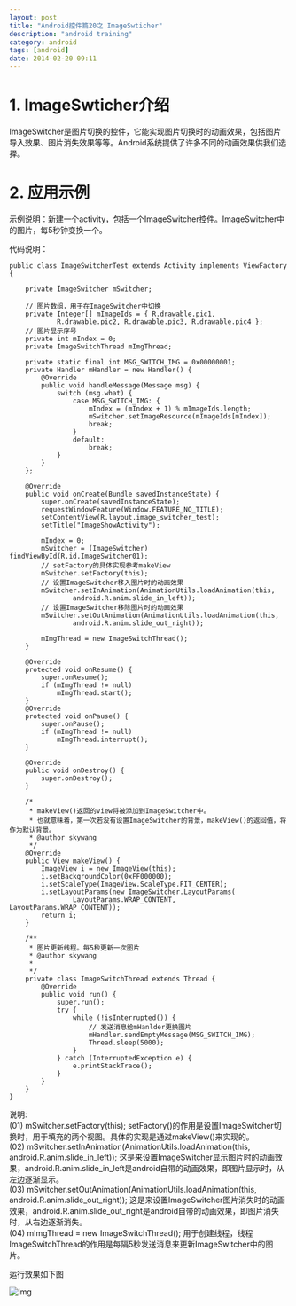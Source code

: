 ```yaml
---
layout: post
title: "Android控件篇20之 ImageSwticher"
description: "android training"
category: android
tags: [android]
date: 2014-02-20 09:11
---
```

 

 

<a name="anchor1"></a>
# 1. ImageSwticher介绍

ImageSwitcher是图片切换的控件，它能实现图片切换时的动画效果，包括图片导入效果、图片消失效果等等。Android系统提供了许多不同的动画效果供我们选择。

 

 
<a name="anchor2"></a>
# 2. 应用示例

示例说明：新建一个activity，包括一个ImageSwitcher控件。ImageSwitcher中的图片，每5秒钟变换一个。

代码说明：

    public class ImageSwitcherTest extends Activity implements ViewFactory {
        
        private ImageSwitcher mSwitcher;

        // 图片数组，用于在ImageSwitcher中切换
        private Integer[] mImageIds = { R.drawable.pic1,
                R.drawable.pic2, R.drawable.pic3, R.drawable.pic4 };
        // 图片显示序号
        private int mIndex = 0;
        private ImageSwitchThread mImgThread;
        
        private static final int MSG_SWITCH_IMG = 0x00000001;
        private Handler mHandler = new Handler() {
            @Override
            public void handleMessage(Message msg) {
                switch (msg.what) {
                    case MSG_SWITCH_IMG: {
                        mIndex = (mIndex + 1) % mImageIds.length;
                        mSwitcher.setImageResource(mImageIds[mIndex]);
                        break;    
                    }
                    default:
                        break;
                }
            }
        };
        
        @Override
        public void onCreate(Bundle savedInstanceState) {
            super.onCreate(savedInstanceState);
            requestWindowFeature(Window.FEATURE_NO_TITLE);
            setContentView(R.layout.image_switcher_test);        
            setTitle("ImageShowActivity");

            mIndex = 0;
            mSwitcher = (ImageSwitcher) findViewById(R.id.ImageSwitcher01);
            // setFactory的具体实现参考makeView
            mSwitcher.setFactory(this);    
            // 设置ImageSwitcher移入图片时的动画效果
            mSwitcher.setInAnimation(AnimationUtils.loadAnimation(this,
                    android.R.anim.slide_in_left));
            // 设置ImageSwitcher移除图片时的动画效果
            mSwitcher.setOutAnimation(AnimationUtils.loadAnimation(this,
                    android.R.anim.slide_out_right));
            
            mImgThread = new ImageSwitchThread();        
        }

        @Override
        protected void onResume() {
            super.onResume();
            if (mImgThread != null)
                mImgThread.start();
        }
        @Override
        protected void onPause() {
            super.onPause();
            if (mImgThread != null)
                mImgThread.interrupt();
        }
        
        @Override
        public void onDestroy() {
            super.onDestroy();
        }

        /*
         * makeView()返回的view将被添加到ImageSwitcher中。
         * 也就意味着，第一次若没有设置ImageSwitcher的背景，makeView()的返回值，将作为默认背景。
         * @author skywang
         */
        @Override
        public View makeView() {
            ImageView i = new ImageView(this);
            i.setBackgroundColor(0xFF000000);
            i.setScaleType(ImageView.ScaleType.FIT_CENTER);
            i.setLayoutParams(new ImageSwitcher.LayoutParams(
                    LayoutParams.WRAP_CONTENT, LayoutParams.WRAP_CONTENT));
            return i;
        }

        /**
         * 图片更新线程。每5秒更新一次图片
         * @author skywang
         *
         */
        private class ImageSwitchThread extends Thread {
            @Override
            public void run() {
                super.run();
                try {
                    while (!isInterrupted()) {
                        // 发送消息给mHanlder更换图片
                        mHandler.sendEmptyMessage(MSG_SWITCH_IMG);
                        Thread.sleep(5000);
                    }
                } catch (InterruptedException e) {
                    e.printStackTrace();
                }
            }
        }
    }

说明:  
(01) mSwitcher.setFactory(this); setFactory()的作用是设置ImageSwitcher切换时，用于填充的两个视图。具体的实现是通过makeView()来实现的。  
(02) mSwitcher.setInAnimation(AnimationUtils.loadAnimation(this, android.R.anim.slide_in_left)); 这是来设置ImageSwitcher显示图片时的动画效果，android.R.anim.slide_in_left是android自带的动画效果，即图片显示时，从左边逐渐显示。  
(03) mSwitcher.setOutAnimation(AnimationUtils.loadAnimation(this, android.R.anim.slide_out_right)); 这是来设置ImageSwitcher图片消失时的动画效果，android.R.anim.slide_out_right是android自带的动画效果，即图片消失时，从右边逐渐消失。  
(04) mImgThread = new ImageSwitchThread(); 用于创建线程，线程ImageSwitchThread的作用是每隔5秒发送消息来更新ImageSwitcher中的图片。


运行效果如下图

![img](/media/pic/android/widgets/imageswitcher01.jpg)
 
